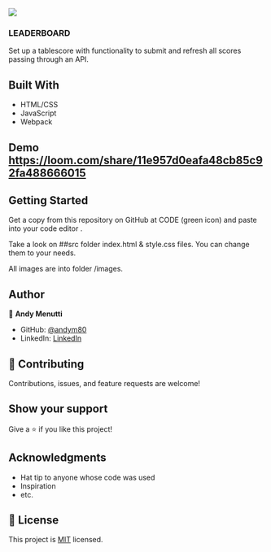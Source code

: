 ![](https://img.shields.io/badge/Microverse-blueviolet)
### LEADERBOARD

Set up a tablescore with functionality to submit and refresh all scores passing through an API. 


## Built With

- HTML/CSS
- JavaScript
- Webpack


## Demo https://loom.com/share/11e957d0eafa48cb85c92fa488666015


## Getting Started

Get a copy from this repository on GitHub at CODE (green icon) and paste into your code editor .

Take a look on ##src folder index.html & style.css files. You can change them to your needs.

All images are into folder /images.

## Author

👤 **Andy Menutti**

- GitHub: [@andym80](https://github.com/andym80)
- LinkedIn: [LinkedIn](http://lnnk.in/ekew)

## 🤝 Contributing

Contributions, issues, and feature requests are welcome!

## Show your support

Give a ⭐️ if you like this project!

## Acknowledgments

- Hat tip to anyone whose code was used
- Inspiration
- etc.

## 📝 License

This project is [MIT](LICENSE.md) licensed.
